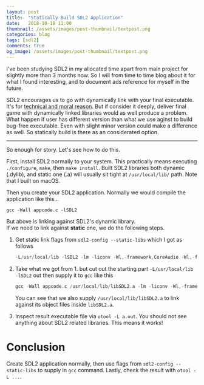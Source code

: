 ```yaml
---
layout: post
title:  "Statically Build SDL2 Application"
date:   2018-10-18 11:00
thumbnail: /assets/images/post-thumbnail/textpost.png
categories: blog
tags: [sdl2]
comments: true
og_image: /assets/images/post-thumbnail/textpost.png
---
```


I've been studying SDL2 in my allocated time apart from main project for slightly more than 3 months now. So I will from time to time blog about it for what I found interesting, and to document ads reference for myself in the future.

SDL2 encourages us to go with dynamically link with your final executable. It's for [technical and moral reason](https://wiki.libsdl.org/Installation). But if consider it deeply, deliver final game with dynamically linked libraries would as well produce a problem. What happen if user has different version than what we use aginst to build bug-free executable. Even with slight minor version could make a difference as well. So statically build is there as an considerated option.

---

So enough for story. Let's see how to do this.

First, install SDL2 normally to your system. This practically means executing `./configure`, `make`, then `make install`. Built SDL2 libraries both dynamic (.dylib), and static one (.a) will usually sit tight at `/usr/local/lib/` path. Note that I built on macOS.

Then you create your SDL2 application. Normally we would compile the application like this...

`gcc -Wall appcode.c -lSDL2`

But above is linking against SDL2's dynamic library.  
If we need to link against **static** one, we do the following steps.

1. Get static link flags from `sdl2-config --static-libs` which I got as follows

	```swift
	-L/usr/local/lib -lSDL2 -lm -liconv -Wl,-framework,CoreAudio -Wl,-framework,AudioToolbox -Wl,-framework,ForceFeedback -lobjc -Wl,-framework,CoreVideo -Wl,-framework,Cocoa -Wl,-framework,Carbon -Wl,-framework,IOKit -Wl,-weak_framework,QuartzCore -Wl,-weak_framework,Metal
	```
2. Take what we got from 1. but cut out the starting part `-L/usr/local/lib -lSDL2` out then supply it to `gcc` like this 

	```swift
	gcc -Wall appcode.c /usr/local/lib/libSDL2.a -lm -liconv -Wl,-framework,CoreAudio -Wl,-framework,AudioToolbox -Wl,-framework,ForceFeedback -lobjc -Wl,-framework,CoreVideo -Wl,-framework,Cocoa -Wl,-framework,Carbon -Wl,-framework,IOKit -Wl,-weak_framework,QuartzCore -Wl,-weak_framework,Metal
	```
	You can see that we also supply `/usr/local/lib/libSDL2.a` to link against its object files inside `libSDL2.a`.

3. Inspect result executable file via `otool -L a.out`. You should not see anything about SDL2 related libraries. This means it works!

# Conclusion

Create SDL2 application normally, then use flags from `sdl2-config --static-libs` to supply in `gcc` command. Lastly, check the result with `otool -L ...`.
